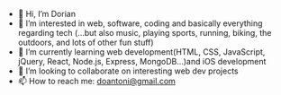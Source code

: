 - 👋 Hi, I’m Dorian
- 👀 I’m interested in web, software, coding and basically everything regarding tech (...but also music, playing sports, running, biking, the outdoors, and lots of other fun stuff) 
- 🌱 I’m currently learning web development(HTML, CSS, JavaScript, jQuery, React, Node.js, Express, MongoDB...)and iOS development
- 💞️ I’m looking to collaborate on interesting web dev projects
- 📫 How to reach me: doantoni@gmail.com



